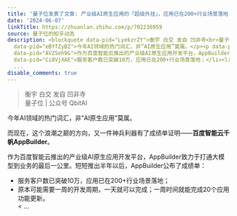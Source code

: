 ```yaml
---
title: '量子位发表了文章: 产业级AI原生应用的「超级外挂」，应用已在200+行业场景落地'
date: '2024-06-07'
linkTitle: https://zhuanlan.zhihu.com/p/702236959
source: 量子位的知乎动态
description: <blockquote data-pid="LyekzrZY">衡宇 白交 发自 凹非寺<br>量子位 | 公众号 QbitAI</blockquote><p
  data-pid="eBYfZyBZ">今年AI领域的热门词汇，非”AI原生应用”莫属。</p><p data-pid="3ph0grgv">而现在，这个浪潮之巅的方向，又一件神兵利器有了成绩单证明——<b>百度智能云千帆AppBuilder</b>。</p><p
  data-pid="AVZSeh9G">作为百度智能云推出的产业级AI原生应用开发平台，AppBuilder致力于打通大模型到业务的最后一公里。短短推出半年以后，AppBuilder公布了成绩单：</p><ul><li
  data-pid="Ci8VjXAE">服务客户数已突破10万，应用已在200+行业场景落地；</li><li data-pid="r3gMmQAY">原本可能需要一周的开发周期，一天就可以完成；一周时间就能完成20个应用功能更新。</li><
  ...
disable_comments: true
---
```

<blockquote data-pid="LyekzrZY">衡宇 白交 发自 凹非寺<br>量子位 | 公众号 QbitAI</blockquote><p data-pid="eBYfZyBZ">今年AI领域的热门词汇，非”AI原生应用”莫属。</p><p data-pid="3ph0grgv">而现在，这个浪潮之巅的方向，又一件神兵利器有了成绩单证明——<b>百度智能云千帆AppBuilder</b>。</p><p data-pid="AVZSeh9G">作为百度智能云推出的产业级AI原生应用开发平台，AppBuilder致力于打通大模型到业务的最后一公里。短短推出半年以后，AppBuilder公布了成绩单：</p><ul><li data-pid="Ci8VjXAE">服务客户数已突破10万，应用已在200+行业场景落地；</li><li data-pid="r3gMmQAY">原本可能需要一周的开发周期，一天就可以完成；一周时间就能完成20个应用功能更新。</li>< ...